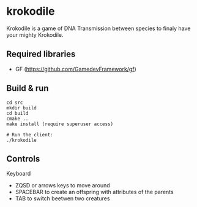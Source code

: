 # krokodile
Krokodile is a game of DNA Transmission between species to finaly have your mighty Krokodile.


## Required libraries
- GF (https://github.com/GamedevFramework/gf)

## Build & run
```
cd src
mkdir build
cd build
cmake ..
make install (require superuser access)

# Run the client:
./krokodile

```

## Controls

Keyboard

- ZQSD or arrows keys to move around
- SPACEBAR to create an offspring with attributes of the parents
- TAB to switch beetwen two creatures

